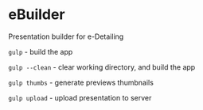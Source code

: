 # eBuilder
Presentation builder for e-Detailing

```gulp``` - build the app

```gulp --clean``` - clear working directory, and build the app

```gulp thumbs``` - generate previews thumbnails

```gulp upload``` - upload presentation to server
